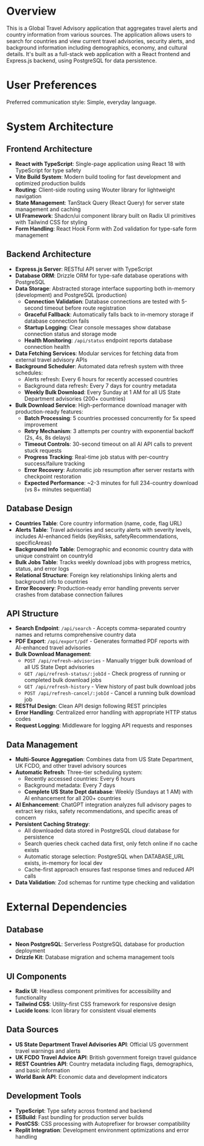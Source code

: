 # Overview

This is a Global Travel Advisory application that aggregates travel alerts and country information from various sources. The application allows users to search for countries and view current travel advisories, security alerts, and background information including demographics, economy, and cultural details. It's built as a full-stack web application with a React frontend and Express.js backend, using PostgreSQL for data persistence.

# User Preferences

Preferred communication style: Simple, everyday language.

# System Architecture

## Frontend Architecture
- **React with TypeScript**: Single-page application using React 18 with TypeScript for type safety
- **Vite Build System**: Modern build tooling for fast development and optimized production builds
- **Routing**: Client-side routing using Wouter library for lightweight navigation
- **State Management**: TanStack Query (React Query) for server state management and caching
- **UI Framework**: Shadcn/ui component library built on Radix UI primitives with Tailwind CSS for styling
- **Form Handling**: React Hook Form with Zod validation for type-safe form management

## Backend Architecture
- **Express.js Server**: RESTful API server with TypeScript
- **Database ORM**: Drizzle ORM for type-safe database operations with PostgreSQL
- **Data Storage**: Abstracted storage interface supporting both in-memory (development) and PostgreSQL (production)
  - **Connection Validation**: Database connections are tested with 5-second timeout before route registration
  - **Graceful Fallback**: Automatically falls back to in-memory storage if database connection fails
  - **Startup Logging**: Clear console messages show database connection status and storage mode
  - **Health Monitoring**: `/api/status` endpoint reports database connection health
- **Data Fetching Services**: Modular services for fetching data from external travel advisory APIs
- **Background Scheduler**: Automated data refresh system with three schedules:
  - Alerts refresh: Every 6 hours for recently accessed countries
  - Background data refresh: Every 7 days for country metadata
  - **Weekly Bulk Download**: Every Sunday at 1 AM for all US State Department advisories (200+ countries)
- **Bulk Download Service**: High-performance download manager with production-ready features:
  - **Batch Processing**: 5 countries processed concurrently for 5x speed improvement
  - **Retry Mechanism**: 3 attempts per country with exponential backoff (2s, 4s, 8s delays)
  - **Timeout Controls**: 30-second timeout on all AI API calls to prevent stuck requests
  - **Progress Tracking**: Real-time job status with per-country success/failure tracking
  - **Error Recovery**: Automatic job resumption after server restarts with checkpoint restoration
  - **Expected Performance**: ~2-3 minutes for full 234-country download (vs 8+ minutes sequential)

## Database Design
- **Countries Table**: Core country information (name, code, flag URL)
- **Alerts Table**: Travel advisories and security alerts with severity levels, includes AI-enhanced fields (keyRisks, safetyRecommendations, specificAreas)
- **Background Info Table**: Demographic and economic country data with unique constraint on countryId
- **Bulk Jobs Table**: Tracks weekly download jobs with progress metrics, status, and error logs
- **Relational Structure**: Foreign key relationships linking alerts and background info to countries
- **Error Recovery**: Production-ready error handling prevents server crashes from database connection failures

## API Structure
- **Search Endpoint**: `/api/search` - Accepts comma-separated country names and returns comprehensive country data
- **PDF Export**: `/api/export/pdf` - Generates formatted PDF reports with AI-enhanced travel advisories
- **Bulk Download Management**:
  - `POST /api/refresh-advisories` - Manually trigger bulk download of all US State Dept advisories
  - `GET /api/refresh-status/:jobId` - Check progress of running or completed bulk download jobs
  - `GET /api/refresh-history` - View history of past bulk download jobs
  - `POST /api/refresh-cancel/:jobId` - Cancel a running bulk download job
- **RESTful Design**: Clean API design following REST principles
- **Error Handling**: Centralized error handling with appropriate HTTP status codes
- **Request Logging**: Middleware for logging API requests and responses

## Data Management
- **Multi-Source Aggregation**: Combines data from US State Department, UK FCDO, and other travel advisory sources
- **Automatic Refresh**: Three-tier scheduling system:
  - Recently accessed countries: Every 6 hours
  - Background metadata: Every 7 days
  - **Complete US State Dept database**: Weekly (Sundays at 1 AM) with AI enhancement for all 200+ countries
- **AI Enhancement**: ChatGPT integration analyzes full advisory pages to extract key risks, safety recommendations, and specific areas of concern
- **Persistent Caching Strategy**:
  - All downloaded data stored in PostgreSQL cloud database for persistence
  - Search queries check cached data first, only fetch online if no cache exists
  - Automatic storage selection: PostgreSQL when DATABASE_URL exists, in-memory for local dev
  - Cache-first approach ensures fast response times and reduced API calls
- **Data Validation**: Zod schemas for runtime type checking and validation

# External Dependencies

## Database
- **Neon PostgreSQL**: Serverless PostgreSQL database for production deployment
- **Drizzle Kit**: Database migration and schema management tools

## UI Components
- **Radix UI**: Headless component primitives for accessibility and functionality
- **Tailwind CSS**: Utility-first CSS framework for responsive design
- **Lucide Icons**: Icon library for consistent visual elements

## Data Sources
- **US State Department Travel Advisories API**: Official US government travel warnings and alerts
- **UK FCDO Travel Advice API**: British government foreign travel guidance
- **REST Countries API**: Country metadata including flags, demographics, and basic information
- **World Bank API**: Economic data and development indicators

## Development Tools
- **TypeScript**: Type safety across frontend and backend
- **ESBuild**: Fast bundling for production server builds
- **PostCSS**: CSS processing with Autoprefixer for browser compatibility
- **Replit Integration**: Development environment optimizations and error handling